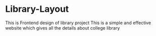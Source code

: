 # Library-Layout
This is Frontend design of library project
This is a simple and effective website which gives all the details about college library 
